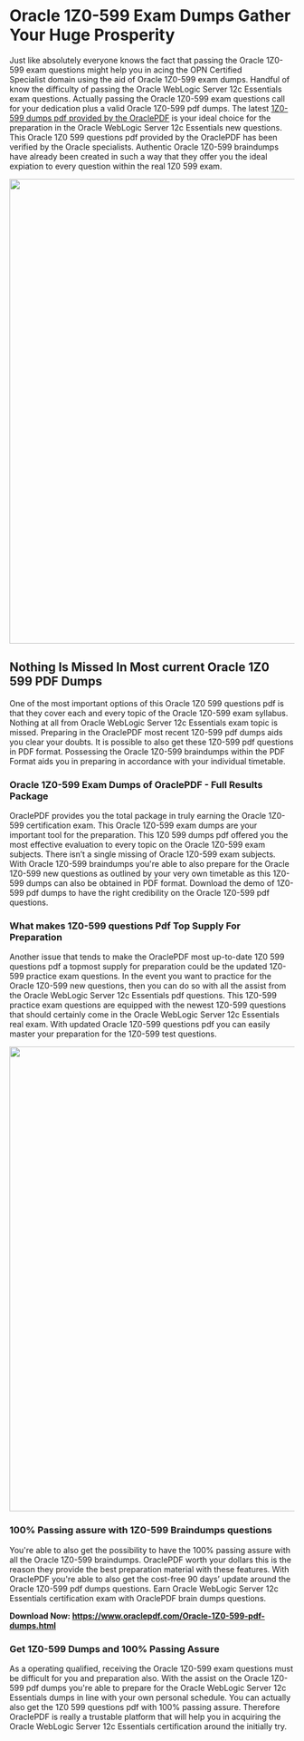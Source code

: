 <h1>Oracle 1Z0-599 Exam Dumps Gather Your Huge Prosperity</h1>
<p>Just like absolutely everyone knows the fact that passing the Oracle 1Z0-599 exam questions might help you in acing the&nbsp;OPN Certified Specialist&nbsp;domain using the aid of Oracle 1Z0-599 exam dumps. Handful of know the difficulty of passing the Oracle WebLogic Server 12c Essentials exam questions. Actually passing the Oracle 1Z0-599 exam questions call for your dedication plus a valid Oracle 1Z0-599 pdf dumps. The latest&nbsp;<a href="https://www.oraclepdf.com/Oracle-1Z0-599-pdf-dumps.html">1Z0-599 dumps pdf provided by the OraclePDF</a>&nbsp;is your ideal choice for the preparation in the Oracle WebLogic Server 12c Essentials new questions. This Oracle 1Z0 599 questions pdf provided by the OraclePDF has been verified by the Oracle specialists. Authentic Oracle 1Z0-599 braindumps have already been created in such a way that they offer you the ideal expiation to every question within the real 1Z0 599 exam.</p>
<p><a href="https://www.oraclepdf.com/Oracle-1Z0-599-pdf-dumps.html"><img src="https://i.ibb.co/mJY6Knz/1.png" width="820" /></a></p>
<h2>Nothing Is Missed In Most current Oracle 1Z0 599 PDF Dumps</h2>
<p>One of the most important options of this Oracle 1Z0 599 questions pdf is that they cover each and every topic of the Oracle 1Z0-599 exam syllabus. Nothing at all from Oracle WebLogic Server 12c Essentials exam topic is missed. Preparing in the OraclePDF most recent 1Z0-599 pdf dumps aids you clear your doubts. It is possible to also get these 1Z0-599 pdf questions in PDF format. Possessing the Oracle 1Z0-599 braindumps within the PDF Format aids you in preparing in accordance with your individual timetable.</p>
<h3>Oracle 1Z0-599 Exam Dumps of OraclePDF - Full Results Package</h3>
<p>OraclePDF provides you the total package in truly earning the Oracle 1Z0-599 certification exam. This Oracle 1Z0-599 exam dumps are your important tool for the preparation. This 1Z0 599 dumps pdf offered you the most effective evaluation to every topic on the Oracle 1Z0-599 exam subjects. There isn&rsquo;t a single missing of Oracle 1Z0-599 exam subjects. With Oracle 1Z0-599 braindumps you're able to also prepare for the Oracle 1Z0-599 new questions as outlined by your very own timetable as this 1Z0-599 dumps can also be obtained in PDF format. Download the demo of 1Z0-599 pdf dumps to have the right credibility on the Oracle 1Z0-599 pdf questions.</p>
<h3>What makes 1Z0-599 questions Pdf Top Supply For Preparation</h3>
<p>Another issue that tends to make the OraclePDF most up-to-date 1Z0 599 questions pdf a topmost supply for preparation could be the updated 1Z0-599 practice exam questions. In the event you want to practice for the Oracle 1Z0-599 new questions, then you can do so with all the assist from the Oracle WebLogic Server 12c Essentials pdf questions. This 1Z0-599 practice exam questions are equipped with the newest 1Z0-599 questions that should certainly come in the Oracle WebLogic Server 12c Essentials real exam. With updated Oracle 1Z0-599 questions pdf you can easily master your preparation for the 1Z0-599 test questions.</p>
<p><img src="https://i.ibb.co/TWQ7T6D/2.png" width="820" /></p>
<h3>100% Passing assure with 1Z0-599 Braindumps questions</h3>
<p>You're able to also get the possibility to have the 100% passing assure with all the Oracle 1Z0-599 braindumps. OraclePDF worth your dollars this is the reason they provide the best preparation material with these features. With OraclePDF you're able to also get the cost-free 90 days&rsquo; update around the Oracle 1Z0-599 pdf dumps questions. Earn Oracle WebLogic Server 12c Essentials certification exam with&nbsp;OraclePDF&nbsp;brain dumps questions.</p>
<p><strong>Download Now: <a href="https://www.oraclepdf.com/Oracle-1Z0-599-pdf-dumps.html">https://www.oraclepdf.com/Oracle-1Z0-599-pdf-dumps.html</a></strong></p>
<h3>Get 1Z0-599&nbsp;Dumps&nbsp;and 100% Passing Assure</h3>
<p>As a operating qualified, receiving the Oracle 1Z0-599 exam questions must be difficult for you and preparation also. With the assist on the Oracle 1Z0-599 pdf dumps you're able to prepare for the Oracle WebLogic Server 12c Essentials dumps in line with your own personal schedule. You can actually also get the 1Z0 599 questions pdf with 100% passing assure. Therefore OraclePDF is really a trustable platform that will help you in acquiring the Oracle WebLogic Server 12c Essentials certification around the initially try.</p>

